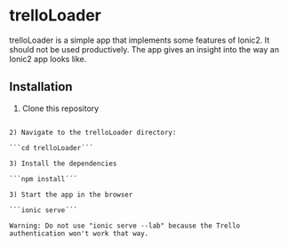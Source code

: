 # trelloLoader

trelloLoader is a simple app that implements some features of Ionic2. It should not be used productively. The app gives an insight into the way an Ionic2 app looks like.

## Installation

1) Clone this repository

```git clone https://github.com/Maxeh/trelloLoader.git´´´

2) Navigate to the trelloLoader directory:

```cd trelloLoader´´´

3) Install the dependencies

```npm install´´´

3) Start the app in the browser

```ionic serve´´´

Warning: Do not use "ionic serve --lab"	because the Trello authentication won't work that way.


